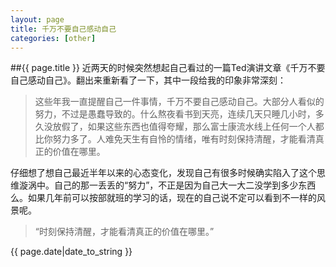 ```yaml
---
layout: page
title: 千万不要自己感动自己
categories: [other]
---
```

##{{ page.title }}
近两天的时候突然想起自己看过的一篇Ted演讲文章《千万不要自己感动自己》。翻出来重新看了一下，其中一段给我的印象非常深刻：

>这些年我一直提醒自己一件事情，千万不要自己感动自己。大部分人看似的努力，不过是愚蠢导致的。什么熬夜看书到天亮，连续几天只睡几小时，多久没放假了，如果这些东西也值得夸耀，那么富士康流水线上任何一个人都比你努力多了。人难免天生有自怜的情绪，唯有时刻保持清醒，才能看清真正的价值在哪里。

仔细想了想自己最近半年以来的心态变化，发现自己有很多时候确实陷入了这个思维漩涡中。自己的那一丢丢的“努力”，不正是因为自己大一大二没学到多少东西么。如果几年前可以按部就班的学习的话，现在的自己说不定可以看到不一样的风景呢。

>“时刻保持清醒，才能看清真正的价值在哪里。”


{{ page.date|date_to_string }}